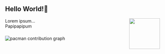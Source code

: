 <!--
**rmdhnramlee/rmdhnramlee** is a ✨ _special_ ✨ repository because its `README.md` (this file) appears on your GitHub profile.

Here are some ideas to get you started:

- 🔭 I’m currently working on ...
- 🌱 I’m currently learning ...
- 👯 I’m looking to collaborate on ...
- 🤔 I’m looking for help with ...
- 💬 Ask me about ...
- 📫 How to reach me: ...
- 😄 Pronouns: ...
- ⚡ Fun fact: ...
-->

###

<h2 align="left">Hello World!👋</h2>

<img align="right" height="100" src="https://media0.giphy.com/media/v1.Y2lkPTc5MGI3NjExbnFhZTFodTBvaWlwdW1zZ282cmt1OGkzaHZyN3k5aWhsenR5dXo3aSZlcD12MV9pbnRlcm5hbF9naWZfYnlfaWQmY3Q9cw/UQ1EI1ML2ABQdbebup/giphy.gif">

<p>Lorem ipsum...<br>
Papipapipum</p>

###

<picture>
  <source media="(prefers-color-scheme: dark)" srcset="https://raw.githubusercontent.com/rmdhnramlee/rmdhnramlee/output/pacman-contribution-graph-dark.svg">
  <source media="(prefers-color-scheme: light)" srcset="https://raw.githubusercontent.com/rmdhnramlee/rmdhnramlee/output/pacman-contribution-graph.svg">
  <img alt="pacman contribution graph" src="https://raw.githubusercontent.com/rmdhnramlee/rmdhnramlee/output/pacman-contribution-graph.svg">
</picture>
